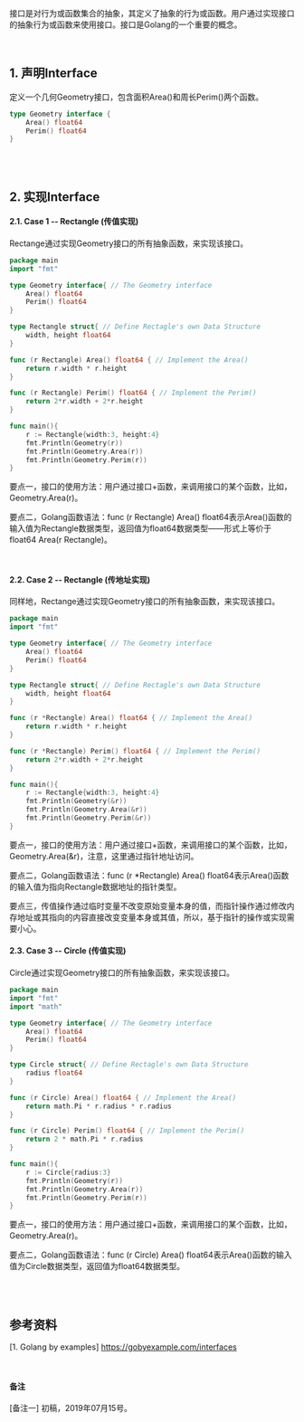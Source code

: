 接口是对行为或函数集合的抽象，其定义了抽象的行为或函数。用户通过实现接口的抽象行为或函数来使用接口。接口是Golang的一个重要的概念。

<br />

## 1. 声明Interface

定义一个几何Geometry接口，包含面积Area()和周长Perim()两个函数。

```go
type Geometry interface {
    Area() float64
    Perim() float64
}
```

<br />
<br />

## 2. 实现Interface

#### 2.1. Case 1 -- Rectangle (传值实现)

Rectange通过实现Geometry接口的所有抽象函数，来实现该接口。

```go
package main
import "fmt"

type Geometry interface{ // The Geometry interface
    Area() float64
    Perim() float64
}

type Rectangle struct{ // Define Rectagle's own Data Structure
    width, height float64
}

func (r Rectangle) Area() float64 { // Implement the Area()
    return r.width * r.height
}

func (r Rectangle) Perim() float64 { // Implement the Perim()
    return 2*r.width + 2*r.height
}

func main(){
    r := Rectangle{width:3, height:4}
    fmt.Println(Geometry(r))
    fmt.Println(Geometry.Area(r))
    fmt.Println(Geometry.Perim(r))
}
```

要点一，接口的使用方法：用户通过接口+函数，来调用接口的某个函数，比如，Geometry.Area(r)。

要点二，Golang函数语法：func (r Rectangle) Area() float64表示Area()函数的输入值为Rectangle数据类型，返回值为float64数据类型——形式上等价于float64 Area(r Rectangle)。

<br />

#### 2.2. Case 2 -- Rectangle (传地址实现)

同样地，Rectange通过实现Geometry接口的所有抽象函数，来实现该接口。

```go
package main
import "fmt"

type Geometry interface{ // The Geometry interface
    Area() float64
    Perim() float64
}

type Rectangle struct{ // Define Rectagle's own Data Structure
    width, height float64
}

func (r *Rectangle) Area() float64 { // Implement the Area()
    return r.width * r.height
}

func (r *Rectangle) Perim() float64 { // Implement the Perim()
    return 2*r.width + 2*r.height
}

func main(){
    r := Rectangle{width:3, height:4}
    fmt.Println(Geometry(&r))
    fmt.Println(Geometry.Area(&r))
    fmt.Println(Geometry.Perim(&r))
}
```

要点一，接口的使用方法：用户通过接口+函数，来调用接口的某个函数，比如，Geometry.Area(&r)，注意，这里通过指针地址访问。

要点二，Golang函数语法：func (r *Rectangle) Area() float64表示Area()函数的输入值为指向Rectangle数据地址的指针类型。

要点三，传值操作通过临时变量不改变原始变量本身的值，而指针操作通过修改内存地址或其指向的内容直接改变变量本身或其值，所以，基于指针的操作或实现需要小心。



#### 2.3. Case 3 -- Circle (传值实现)

Circle通过实现Geometry接口的所有抽象函数，来实现该接口。

```go
package main
import "fmt"
import "math"

type Geometry interface{ // The Geometry interface
    Area() float64
    Perim() float64
}

type Circle struct{ // Define Rectagle's own Data Structure
    radius float64
}

func (r Circle) Area() float64 { // Implement the Area()
    return math.Pi * r.radius * r.radius
}

func (r Circle) Perim() float64 { // Implement the Perim()
    return 2 * math.Pi * r.radius
}

func main(){
    r := Circle{radius:3}
    fmt.Println(Geometry(r))
    fmt.Println(Geometry.Area(r))
    fmt.Println(Geometry.Perim(r))
}
```

要点一，接口的使用方法：用户通过接口+函数，来调用接口的某个函数，比如，Geometry.Area(r)。

要点二，Golang函数语法：func (r Circle) Area() float64表示Area()函数的输入值为Circle数据类型，返回值为float64数据类型。


<br />
<br />

## 参考资料
[1. Golang by examples] https://gobyexample.com/interfaces

<br />

#### 备注
[备注一] 初稿，2019年07月15号。






